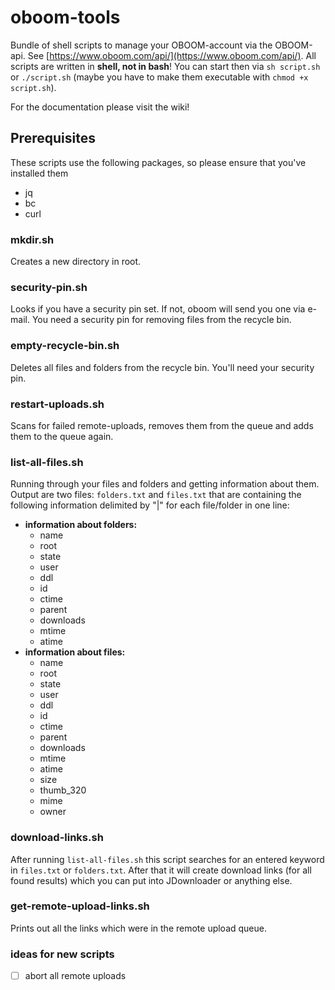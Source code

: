 # oboom-tools

Bundle of shell scripts to manage your OBOOM-account via the OBOOM-api. See [https://www.oboom.com/api/](https://www.oboom.com/api/). All scripts are written in **shell, not in bash**! You can start then via `sh script.sh` or `./script.sh` (maybe you have to make them executable with `chmod +x script.sh`).

For the documentation please visit the wiki!

## Prerequisites

These scripts use the following packages, so please ensure that you've installed them
- jq
- bc
- curl

### mkdir.sh
Creates a new directory in root.

### security-pin.sh
Looks if you have a security pin set. If not, oboom will send you one via e-mail. You need a security pin for removing files from the recycle bin.

### empty-recycle-bin.sh
Deletes all files and folders from the recycle bin. You'll need your security pin.

### restart-uploads.sh
Scans for failed remote-uploads, removes them from the queue and adds them to the queue again.

### list-all-files.sh
Running through your files and folders and getting information about them. Output are two files: `folders.txt` and `files.txt` that are containing the following information delimited by "|" for each file/folder in one line:
- **information about folders:**
  - name
  - root
  - state
  - user
  - ddl
  - id
  - ctime
  - parent
  - downloads
  - mtime
  - atime
- **information about files:**
  - name
  - root
  - state
  - user
  - ddl
  - id
  - ctime
  - parent
  - downloads
  - mtime
  - atime
  - size
  - thumb_320
  - mime
  - owner

### download-links.sh
After running `list-all-files.sh` this script searches for an entered keyword in `files.txt` or `folders.txt`. After that it will create download links (for all found results) which you can put into JDownloader or anything else.

### get-remote-upload-links.sh
Prints out all the links which were in the remote upload queue.

### ideas for new scripts
- [ ] abort all remote uploads
